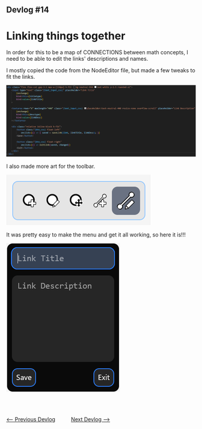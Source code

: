 ## Devlog #14
# Linking things together

In order for this to be a map of CONNECTIONS between math concepts, I need to be able to edit the links' descriptions and names.

I mostly copied the code from the NodeEditor file, but made a few tweaks to fit the links.

![LinkEditor Code](img/devlog_14_link_file.png)

I also made more art for the toolbar.

![New Toolbar](img/devlog_14_toolbar.png)

It was pretty easy to make the menu and get it all working, so here it is!!!

![Link Edit](img/devlog_14_link_edit.png)

<br>
<br>

[<-- Previous Devlog](DEVLOG_13.md)   [Next Devlog -->](DEVLOG_15.md)